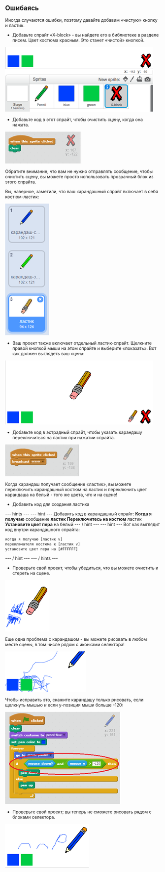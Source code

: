 ## Ошибаясь

Иногда случаются ошибки, поэтому давайте добавим «чистую» кнопку и ластик.

+ Добавьте спрайт «X-block» - вы найдете его в библиотеке в разделе писем. Цвет костюма красным. Это станет «чистой» кнопкой.

![Скриншот](images/paint-x.png)

+ Добавьте код в этот спрайт, чтобы очистить сцену, когда она нажата.

![Четкий этап](images/clear-stage.png)

Обратите внимание, что вам не нужно отправлять сообщение, чтобы очистить сцену, вы можете просто использовать прозрачный блок из этого спрайта.

Вы, наверное, заметили, что ваш карандашный спрайт включает в себя костюм-ластик:

![Скриншот](images/paint-eraser-costume.png)

+ Ваш проект также включает отдельный ластик-спрайт. Щелкните правой кнопкой мыши на этом спрайте и выберите «показать». Вот как должен выглядеть ваш сцена:

![Скриншот](images/paint-eraser-stage.png)

+ Добавьте код в эстрадный спрайт, чтобы указать карандашу переключиться на ластик при нажатии спрайта.

![Ластик для трансляции](images/broadcast-eraser.png)

Когда карандаш получает сообщение «ластик», вы можете переключить карандашный костюм на ластик и переключить цвет карандаша на белый - того же цвета, что и на сцене!

+ Добавить код для создания ластика

\--- hints \--- \--- hint \--- Добавить код в карандашный спрайт: **Когда я получаю** сообщение **ластик** **Переключитесь на костюм** ластик **Установите цвет пера** на белый \--- / hint \--- \--- hint \--- Вот как выглядит код внутри карандашного спрайта:

```blocks
когда я получаю [ластик v]
переключателя костюма к [ластик v]
установите цвет пера на [#FFFFFF]
```

\--- / hint \--- \--- / hints \---

+ Проверьте свой проект, чтобы убедиться, что вы можете очистить и стереть на сцене.

![Скриншот](images/paint-erase-test.png)

Еще одна проблема с карандашом - вы можете рисовать в любом месте сцены, в том числе рядом с иконками селектора!

![Скриншот](images/paint-draw-problem.png)

Чтобы исправить это, скажите карандашу только рисовать, если щелкнуть мышью *и* если y-позиция мыши больше -120:

![Скриншот](images/pencil-gt-code.png)

+ Проверьте свой проект; вы теперь не сможете рисовать рядом с блоками селектора.

![Скриншот](images/paint-fixed.png)